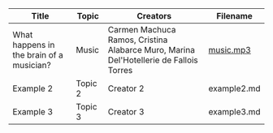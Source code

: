
| Title       | Topic       | Creators     | Filename       |
|-------------|-------------|--------------|----------------|
| What happens in the brain of a musician?   | Music     | Carmen Machuca Ramos, Cristina Alabarce Muro, Marina Del'Hotellerie de Fallois Torres    | [music.mp3](https://github.com/wobc/cogneuro/blob/main/podcasts/2023-2024/english/music.mp3)    |
| Example 2   | Topic 2     | Creator 2    | example2.md    |
| Example 3   | Topic 3     | Creator 3    | example3.md    |
